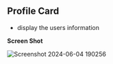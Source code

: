 ## Profile Card
 - display the users information
   
**Screen Shot**

![Screenshot 2024-06-04 190256](https://github.com/sakthiaj29/Assignment/assets/159148814/531ef4ab-57a4-4a7e-b9cf-56b29c8241b6)

